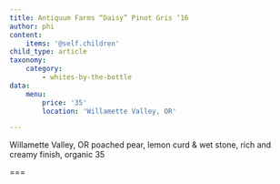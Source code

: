 ```yaml
---
title: Antiquum Farms “Daisy” Pinot Gris ‘16
author: phi
content:
    items: '@self.children'
child_type: article
taxonomy:
    category:
        - whites-by-the-bottle
data:
    menu:
        price: '35'
        location: 'Willamette Valley, OR'

---
```


<span class="loc">Willamette Valley, OR</span> poached          pear, lemon curd & wet stone, rich and creamy finish, organic          <span class="price">35</span>

===


